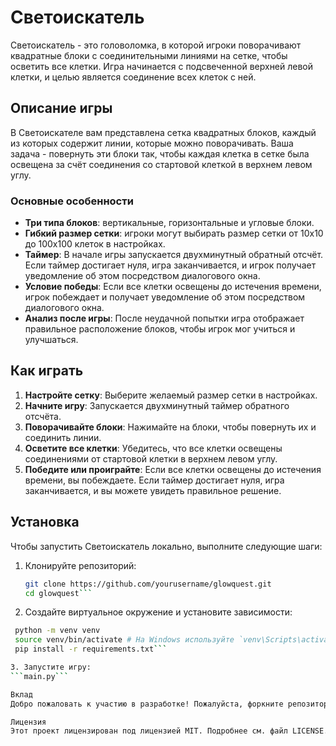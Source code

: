 # Светоискатель

Светоискатель - это головоломка, в которой игроки поворачивают квадратные блоки с соединительными линиями на сетке, чтобы осветить все клетки. Игра начинается с подсвеченной верхней левой клетки, и целью является соединение всех клеток с ней.

## Описание игры

В Светоискателе вам представлена сетка квадратных блоков, каждый из которых содержит линии, которые можно поворачивать. Ваша задача - повернуть эти блоки так, чтобы каждая клетка в сетке была освещена за счёт соединения со стартовой клеткой в верхнем левом углу.

### Основные особенности
- **Три типа блоков**: вертикальные, горизонтальные и угловые блоки.
- **Гибкий размер сетки**: игроки могут выбирать размер сетки от 10x10 до 100x100 клеток в настройках.
- **Таймер**: В начале игры запускается двухминутный обратный отсчёт. Если таймер достигает нуля, игра заканчивается, и игрок получает уведомление об этом посредством диалогового окна.
- **Условие победы**: Если все клетки освещены до истечения времени, игрок побеждает и получает уведомление об этом посредством диалогового окна.
- **Анализ после игры**: После неудачной попытки игра отображает правильное расположение блоков, чтобы игрок мог учиться и улучшаться.

## Как играть

1. **Настройте сетку**: Выберите желаемый размер сетки в настройках.
2. **Начните игру**: Запускается двухминутный таймер обратного отсчёта.
3. **Поворачивайте блоки**: Нажимайте на блоки, чтобы повернуть их и соединить линии.
4. **Осветите все клетки**: Убедитесь, что все клетки освещены соединениями от стартовой клетки в верхнем левом углу.
5. **Победите или проиграйте**: Если все клетки освещены до истечения времени, вы побеждаете. Если таймер достигает нуля, игра заканчивается, и вы можете увидеть правильное решение.

## Установка

Чтобы запустить Светоискатель локально, выполните следующие шаги:

1. Клонируйте репозиторий:
   ```bash
   git clone https://github.com/yourusername/glowquest.git
   cd glowquest```

3. Создайте виртуальное окружение и установите зависимости:
  ```bash
   python -m venv venv
   source venv/bin/activate # На Windows используйте `venv\Scripts\activate`
   pip install -r requirements.txt```

3. Запустите игру:
  ```main.py```

Вклад
Добро пожаловать к участию в разработке! Пожалуйста, форкните репозиторий и отправьте pull request для любых улучшений или исправлений ошибок.

Лицензия
Этот проект лицензирован под лицензией MIT. Подробнее см. файл LICENSE.
